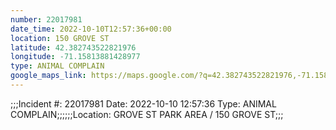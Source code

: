 ```yaml
---
number: 22017981
date_time: 2022-10-10T12:57:36+00:00
location: 150 GROVE ST
latitude: 42.382743522821976
longitude: -71.15813881428977
type: ANIMAL COMPLAIN
google_maps_link: https://maps.google.com/?q=42.382743522821976,-71.15813881428977
---
```


;;;Incident #: 22017981  Date: 2022-10-10 12:57:36   Type: ANIMAL COMPLAIN;;;;;;Location: GROVE ST PARK AREA / 150 GROVE ST;;;
